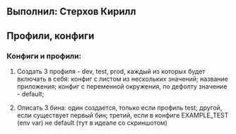 ## Выполнил: Стерхов Кирилл

## Профили, конфиги

### Конфиги и профили:

1) Создать 3 профиля - dev, test, prod, каждый из которых будет включать в себя:
   конфиг с листом из нескольких значений;
   название приложения;
   конфиг с переменной окружения, по дефолту значение - default;

2) Описать  3 бина:
   один создается, только если профиль test;
   другой, если существует первый бин;
   третий, если в конфиге EXAMPLE_TEST (env var) не default (тут в идеале со скриншотом)